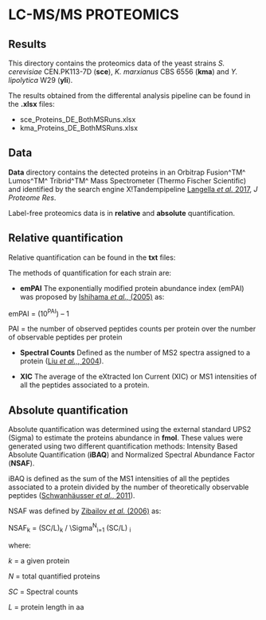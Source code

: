 # LC-MS/MS PROTEOMICS

## Results

This directory contains the proteomics data of the yeast strains _S. cerevisiae_ CEN.PK113-7D (**sce**), _K. marxianus_ CBS 6556 (**kma**) and _Y. lipolytica_ W29 (**yli**). 

The results obtained from the differental analysis pipeline can be found in the **.xlsx**  files:
- sce_Proteins_DE_BothMSRuns.xlsx 	
- kma_Proteins_DE_BothMSRuns.xlsx 	
## Data
**Data** directory contains the detected proteins in an Orbitrap Fusion^TM^ Lumos^TM^ Tribrid^TM^ Mass Spectrometer (Thermo Fischer Scientific) and identified by the search engine X!Tandempipeline [Langella _et al._ 2017](https://pubs.acs.org/doi/10.1021/acs.jproteome.6b00632), _J Proteome Res_. 

Label-free proteomics data is in **relative** and **absolute** quantification. 

## Relative quantification
Relative quantification can be found in the **txt** files:

The methods of quantification for each strain are:

* **emPAI**
The exponentially modified protein abundance index (emPAI) was proposed by [Ishihama _et al.,_ (2005)](https://www.mcponline.org/content/4/9/1265.long) as:

emPAI  = (10<sup>PAI</sup>) – 1

PAI = the number of observed peptides counts per protein over the number of observable peptides per protein

* **Spectral Counts**
Defined as the number of MS2 spectra assigned to a protein ([Liu _et al.,_, 2004](https://www.ncbi.nlm.nih.gov/pubmed/15253663)).

* **XIC** 
The average of the eXtracted Ion Current (XIC) or MS1 intensities of all the peptides associated to a protein.


## Absolute quantification
Absolute quantification was determined using the external standard UPS2 (Sigma) to estimate the proteins abundance in **fmol**.  These values were generated using two different quantification methods: Intensity Based Absolute Quantification (**iBAQ**) and Normalized Spectral Abundance Factor (**NSAF**).

iBAQ is defined as the sum of the MS1 intensities of all the peptides associated to a protein divided by the number of theoretically observable peptides ([Schwanhäusser _et al._, 2011](https://www.nature.com/articles/nature10098)).

NSAF was defined by [Zibailov _et al._ (2006)](https://pubs.acs.org/doi/abs/10.1021/pr060161n) as: 

NSAF<sub>k</sub> = (SC/L)<sub>k</sub> /  \Sigma<sup>N</sup><sub>i=1</sub> (SC/L) <sub>i</sub>

where:

_k_ =  a given protein

_N_ = total quantified proteins

_SC_ = Spectral counts 

_L_ = protein length in aa
